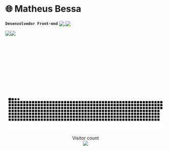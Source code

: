 # 🌐 Matheus Bessa

**`Desenvolvedor Front-end`**
<a href="#">
  <img height=200 align="center" src="https://my-stats-43gk.vercel.app/api?username=bessadeev&show_icons=true&theme=gotham&hide=contribs,issues&show=discussions_answered&rank_icon=github&include_all_commits=true&card_width=150" />
</a>
<a href="#">
  <img height=200 align="center" src="https://my-stats-43gk.vercel.app/api/top-langs/?username=bessadeev&langs_count=8&layout=compact&theme=gotham&card_width=150" />
</a>

<img align="left" height=202 src="https://github-readme-streak-stats-git-main-davids-projects-ad77adcc.vercel.app/?user=bessadeev&theme=gotham"/>
<img align="left" height=97 src="https://github-profile-trophy.vercel.app/?username=bessadeev&theme=onestar&no-frame=true&title=Stars,Followers,Commits&column=-1"/>



<a href=#><img src="contributions.svg"></a>

<p align="center">
  Visitor count<br>
  <img src="https://profile-counter.glitch.me/_bessadeev/count.svg" />
</p>

